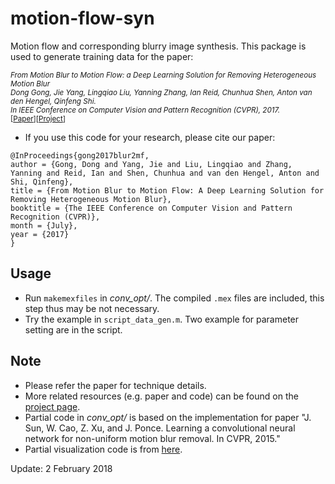 # motion-flow-syn
Motion flow and corresponding blurry image synthesis. This package is used to generate training data for the paper:

<small>*From Motion Blur to Motion Flow: a Deep Learning Solution for Removing Heterogeneous Motion Blur  
Dong Gong, Jie Yang, Lingqiao Liu, Yanning Zhang, Ian Reid, Chunhua Shen, Anton van den Hengel, Qinfeng Shi.  
In IEEE Conference on Computer Vision and Pattern Recognition (CVPR), 2017.*  
\[[Paper](http://openaccess.thecvf.com/content_cvpr_2017/papers/Gong_From_Motion_Blur_CVPR_2017_paper.pdf)\]\[[Project](https://donggong1.github.io/blur2mflow.html)\]
</small>


+ If you use this code for your research, please cite our paper:
````
@InProceedings{gong2017blur2mf,
author = {Gong, Dong and Yang, Jie and Liu, Lingqiao and Zhang, Yanning and Reid, Ian and Shen, Chunhua and van den Hengel, Anton and Shi, Qinfeng},
title = {From Motion Blur to Motion Flow: A Deep Learning Solution for Removing Heterogeneous Motion Blur},
booktitle = {The IEEE Conference on Computer Vision and Pattern Recognition (CVPR)},
month = {July},
year = {2017}
}
````

## Usage
+ Run `makemexfiles` in *conv_opt/*. The compiled `.mex` files are included, this step thus may be not necessary.
+ Try the example in `script_data_gen.m`. Two example for parameter setting are in the script.


## Note
+ Please refer the paper for technique details.
+ More related resources (e.g. paper and code) can be found on the [project page](https://donggong1.github.io/blur2mflow.html).
+ Partial code in *conv_opt/* is based on the implementation for paper "J. Sun, W. Cao, Z. Xu, and J. Ponce. Learning a convolutional neural network for non-uniform motion blur removal. In CVPR, 2015."
+ Partial visualization code is from [here](http://people.seas.harvard.edu/~dqsun/publication/2014/ijcv_flow_code.zip).

Update: 2 February 2018

